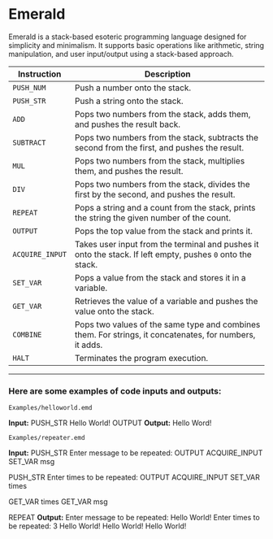 # Emerald

Emerald is a stack-based esoteric programming language designed for simplicity and minimalism. It supports basic operations like arithmetic, string manipulation, and user input/output using a stack-based approach.

| Instruction    | Description                                                                 |
| -------------- | --------------------------------------------------------------------------- |
| `PUSH_NUM`     | Push a number onto the stack.                                                |
| `PUSH_STR`     | Push a string onto the stack.                                                |
| `ADD`          | Pops two numbers from the stack, adds them, and pushes the result back.     |
| `SUBTRACT`     | Pops two numbers from the stack, subtracts the second from the first, and pushes the result. |
| `MUL`          | Pops two numbers from the stack, multiplies them, and pushes the result.   |
| `DIV`          | Pops two numbers from the stack, divides the first by the second, and pushes the result. |
| `REPEAT`       | Pops a string and a count from the stack, prints the string the given number of the count. |
| `OUTPUT`       | Pops the top value from the stack and prints it.                             |
| `ACQUIRE_INPUT`| Takes user input from the terminal and pushes it onto the stack. If left empty, pushes `0` onto the stack. |
| `SET_VAR`      | Pops a value from the stack and stores it in a variable.                     |
| `GET_VAR`      | Retrieves the value of a variable and pushes the value onto the stack.             |
| `COMBINE`      | Pops two values of the same type and combines them. For strings, it concatenates, for numbers, it adds. |
| `HALT`         | Terminates the program execution.                                           |

---

### Here are some examples of code inputs and outputs:

`Examples/helloworld.emd`

**Input:**
PUSH_STR Hello World!
OUTPUT
**Output:**
Hello Word!

`Examples/repeater.emd`

**Input:**
PUSH_STR Enter message to be repeated: 
OUTPUT
ACQUIRE_INPUT
SET_VAR msg

PUSH_STR Enter times to be repeated:
OUTPUT
ACQUIRE_INPUT
SET_VAR times

GET_VAR times
GET_VAR msg

REPEAT
**Output:**
Enter message to be repeated: Hello World!
Enter times to be repeated: 3
Hello World! Hello World! Hello World!
